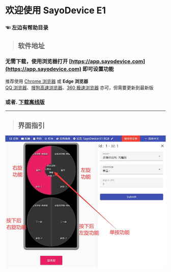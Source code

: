 # 欢迎使用 SayoDevice E1

### ☜ 左边有帮助目录 <!-- {docsify-ignore} -->

> ## 软件地址 <!-- {docsify-ignore} -->

### 无需下载，使用浏览器打开 [https://app.sayodevice.com](https://app.sayodevice.com) 即可设置功能 <!-- {docsify-ignore} -->

推荐使用 [Chrome 浏览器](https://www.google.cn/chrome/index.html) 或 **Edge 浏览器**  
[QQ 浏览器](https://browser.qq.com/)、[搜狗高速浏览器](https://ie.sogou.com/)、[360 极速浏览器](http://chrome.360.cn/) 亦可，但需要更新到最新版

### 或者. [下载离线版](https://dl.sayobot.cn/setting_v2.zip) <!-- {docsify-ignore} -->

---

> ## 界面指引 <!-- {docsify-ignore} -->

![](img/main.jpg)
